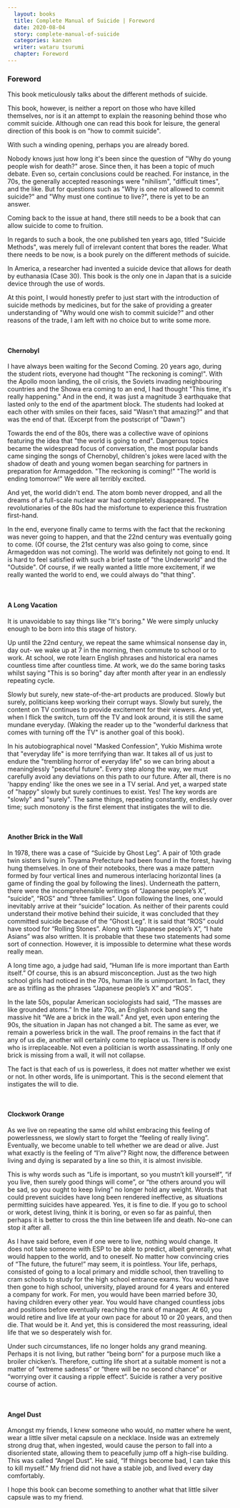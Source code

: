 ```yaml
---
  layout: books
  title: Complete Manual of Suicide | Foreword
  date: 2020-08-04
  story: complete-manual-of-suicide
  categories: kanzen
  writer: wataru tsurumi
  chapter: Foreword
---
```

<h3>Foreword</h3>
This book meticulously talks about the different methods of suicide.

This book, however, is neither a report on those who have killed themselves, nor is it an attempt to explain the reasoning behind those who commit suicide.
Although one can read this book for leisure, the general direction of this book is on "how to commit suicide".

With such a winding opening, perhaps you are already bored.

Nobody knows just how long it's been since the question of "Why do young people wish for death?" arose. Since then, it has been a topic of much debate. Even so, certain conclusions could be reached. For instance, in the 70s, the generally accepted reasonings were "nihilism", "difficult times", and the like. But for questions such as "Why is one not allowed to commit suicide?" and "Why must one continue to live?", there is yet to be an answer.

Coming back to the issue at hand, there still needs to be a book that can allow suicide to come to fruition.

In regards to such a book, the one published ten years ago, titled "Suicide Methods", was merely full of irrelevant content that bores the reader. What there needs to be now, is a book purely on the different methods of suicide.

In America, a researcher had invented a suicide device that allows for death by euthanasia (Case 30). This book is the only one in Japan that is a suicide device through the use of words.

At this point, I would honestly prefer to just start with the introduction of suicide methods by medicines, but for the sake of providing a greater understanding of "Why would one wish to commit suicide?" and other reasons of the trade, I am left with no choice but to write some more.
<p>&nbsp;</p>

<h4>Chernobyl</h4>
I have always been waiting for the Second Coming. 20 years ago, during the student riots, everyone had thought "The reckoning is coming!". With the Apollo moon landing, the oil crisis, the Soviets invading neighbouring countries and the Showa era coming to an end, I had thought "This time, it's really happening." And in the end, it was just a magnitude 3 earthquake that lasted only to the end of the apartment block. The students had looked at each other with smiles on their faces, said "Wasn't that amazing?" and that was the end of that. (Excerpt from the postscript of "Dawn")

Towards the end of the 80s, there was a collective wave of opinions featuring the idea that "the world is going to end". Dangerous topics became the widespread focus of conversation, the most popular bands came singing the songs of Chernobyl, children's jokes were laced with the shadow of death and young women began searching for partners in preparation for Armageddon. "The reckoning is coming!" "The world is ending tomorrow!" We were all terribly excited.

And yet, the world didn't end. The atom bomb never dropped, and all the dreams of a full-scale nuclear war had completely disappeared. The revolutionaries of the 80s had the misfortune to experience this frustration first-hand.

In the end, everyone finally came to terms with the fact that the reckoning was never going to happen, and that the 22nd century was eventually going to come. (Of course, the 21st century was also going to come, since Armageddon was not coming). The world was definitely not going to end. It is hard to feel satisfied with such a brief taste of "the Underworld" and the "Outside". Of course, if we really wanted a little more excitement, if we really wanted the world to end, we could always do "that thing".
<p>&nbsp;</p>

<h4>A Long Vacation</h4>
It is unavoidable to say things like "It's boring." We were simply unlucky enough to be born into this stage of history.

Up until the 22nd century, we repeat the same whimsical nonsense day in, day out- we wake up at 7 in the morning, then commute to school or to work. At school, we rote learn English phrases and historical era names countless time after countless time. At work, we do the same boring tasks whilst saying "This is so boring" day after month after year in an endlessly repeating cycle.

Slowly but surely, new state-of-the-art products are produced. Slowly but surely, politicians keep working their corrupt ways. Slowly but surely, the content on TV continues to provide excitement for their viewers. And yet, when I flick the switch, turn off the TV and look around, it is still the same mundane everyday. (Waking the reader up to the "wonderful darkness that comes with turning off the TV" is another goal of this book).

In his autobiographical novel "Masked Confession", Yukio Mishima wrote that "everyday life" is more terrifying than war. It takes all of us just to endure the "trembling horror of everyday life" so we can bring about a meaninglessly "peaceful future". Every step along the way, we must carefully avoid any deviations on this path to our future. After all, there is no 'happy ending' like the ones we see in a TV serial. And yet, a warped state of "happy" slowly but surely continues to exist. Yes! The key words are "slowly" and "surely". The same things, repeating constantly, endlessly over time; such monotony is the first element that instigates the will to die.
<p>&nbsp;</p>

<h4>Another Brick in the Wall</h4>
In 1978, there was a case of “Suicide by Ghost Leg”. A pair of 10th grade twin sisters living in Toyama Prefecture had been found in the forest, having hung themselves. In one of their notebooks, there was a maze pattern formed by four vertical lines and numerous interlacing horizontal lines (a game of finding the goal by following the lines). Underneath the pattern, there were the incomprehensible writings of “Japanese people’s X”, “suicide”, “ROS” and “three families”. Upon following the lines, one would inevitably arrive at their “suicide” location. As neither of their parents could understand their motive behind their suicide, it was concluded that they committed suicide because of the “Ghost Leg”. It is said that “ROS” could have stood for “Rolling Stones”. Along with “Japanese people’s X”, “I hate Asians” was also written. It is probable that these two statements had some sort of connection. However, it is impossible to determine what these words really mean.

A long time ago, a judge had said, “Human life is more important than Earth itself.” Of course, this is an absurd misconception. Just as the two high school girls had noticed in the 70s, human life is unimportant. In fact, they are as trifling as the phrases “Japanese people’s X” and “ROS”.

In the late 50s, popular American sociologists had said, “The masses are like grounded atoms.” In the late 70s, an English rock band sang the massive hit “We are a brick in the wall.” And yet, even upon entering the 90s, the situation in Japan has not changed a bit. The same as ever, we remain a powerless brick in the wall. The proof remains in the fact that if any of us die, another will certainly come to replace us. There is nobody who is irreplaceable. Not even a politician is worth assassinating. If only one brick is missing from a wall, it will not collapse.

The fact is that each of us is powerless, it does not matter whether we exist or not. In other words, life is unimportant. This is the second element that instigates the will to die.
<p>&nbsp;</p>

<h4>Clockwork Orange</h4>
As we live on repeating the same old whilst embracing this feeling of powerlessness, we slowly start to forget the “feeling of really living”. Eventually, we become unable to tell whether we are dead or alive. Just what exactly is the feeling of “I’m alive”? Right now, the difference between living and dying is separated by a line so thin, it is almost invisible.

This is why words such as “Life is important, so you mustn’t kill yourself”, “if you live, then surely good things will come”, or “the others around you will be sad, so you ought to keep living” no longer hold any weight. Words that could prevent suicides have long been rendered ineffective, as situations permitting suicides have appeared.
Yes, it is fine to die. If you go to school or work, detest living, think it is boring, or even so far as painful, then perhaps it is better to cross the thin line between life and death. No-one can stop it after all.

As I have said before, even if one were to live, nothing would change. It does not take someone with ESP to be able to predict, albeit generally, what would happen to the world, and to oneself. No matter how convincing cries of “The future, the future!” may seem, it is pointless. Your life, perhaps, consisted of going to a local primary and middle school, then travelling to cram schools to study for the high school entrance exams. You would have then gone to high school, university, played around for 4 years and entered a company for work. For men, you would have been married before 30, having children every other year. You would have changed countless jobs and positions before eventually reaching the rank of manager. At 60, you would retire and live life at your own pace for about 10 or 20 years, and then die. That would be it. And yet, this is considered the most reassuring, ideal life that we so desperately wish for.

Under such circumstances, life no longer holds any grand meaning. Perhaps it is not living, but rather “being born” for a purpose much like a broiler chicken’s. Therefore, cutting life short at a suitable moment is not a matter of “extreme sadness” or “there will be no second chance” or “worrying over it causing a ripple effect”. Suicide is rather a very positive course of action.
<p>&nbsp;</p>

<h4>Angel Dust</h4>
Amongst my friends, I knew someone who would, no matter where he went, wear a little silver metal capsule on a necklace. Inside was an extremely strong drug that, when ingested, would cause the person to fall into a disoriented state, allowing them to peacefully jump off a high-rise building. This was called “Angel Dust”. He said, “If things become bad, I can take this to kill myself.” My friend did not have a stable job, and lived every day comfortably.

I hope this book can become something to another what that little silver capsule was to my friend.
